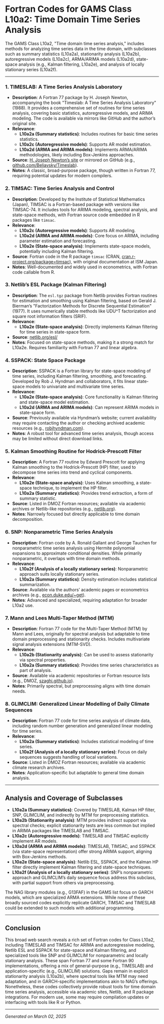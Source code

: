 # Fortran Codes for GAMS Class L10a2: Time Domain Time Series Analysis

The GAMS Class L10a2, "Time domain time series analysis," includes methods for analyzing time series data in the time domain, with subclasses such as summary statistics (L10a2a), stationarity analysis (L10a2b), autoregressive models (L10a2c), ARMA/ARIMA models (L10a2d), state-space analysis (e.g., Kalman filtering, L10a2e), and analysis of locally stationary series (L10a2f).

---

### 1. TIMESLAB: A Time Series Analysis Laboratory
- **Description**: A Fortran 77 package by H. Joseph Newton, accompanying the book "Timeslab: A Time Series Analysis Laboratory" (1988). It provides a comprehensive set of routines for time series analysis, covering basic statistics, autoregressive models, and ARIMA modeling. The code is available via mirrors like GitHub and the author’s original site.
- **Relevance**:  
  - **L10a2a (Summary statistics)**: Includes routines for basic time series statistics.  
  - **L10a2c (Autoregressive models)**: Supports AR model estimation.  
  - **L10a2d (ARMA and ARIMA models)**: Implements ARMA/ARIMA methodologies, likely including Box-Jenkins approaches.  
- **Source**: [H. Joseph Newton’s site](http://faculty.stat.tamu.edu/~hjn/timeslab.html) or mirrored on GitHub (e.g., [github.com/Beliavsky/Timeslab](https://github.com/Beliavsky/Timeslab)).  
- **Notes**: A classic, broad-purpose package, though written in Fortran 77, requiring potential updates for modern compilers.

### 2. TIMSAC: Time Series Analysis and Control
- **Description**: Developed by the Institute of Statistical Mathematics (Japan), TIMSAC is a Fortran-based package with versions like TIMSAC-74. It includes tools for ARIMA modeling, spectral analysis, and state-space methods, with Fortran source code embedded in R packages like `timsac`.
- **Relevance**:  
  - **L10a2c (Autoregressive models)**: Supports AR modeling.  
  - **L10a2d (ARMA and ARIMA models)**: Core focus on ARIMA, including parameter estimation and forecasting.  
  - **L10a2e (State-space analysis)**: Implements state-space models, potentially including Kalman filtering.  
- **Source**: Fortran code in the R package `timsac` (CRAN, [cran.r-project.org/package=timsac](https://cran.r-project.org/package=timsac)), with original documentation at ISM Japan.  
- **Notes**: Well-documented and widely used in econometrics, with Fortran code callable from R.

### 3. Netlib’s ESL Package (Kalman Filtering)
- **Description**: The `esl.tgz` package from Netlib provides Fortran routines for estimation and smoothing using Kalman filtering, based on Gerald J. Bierman’s "Factorization Methods for Discrete Sequential Estimation" (1977). It uses numerically stable methods like UDU^T factorization and square root information filters (SRIF).
- **Relevance**:  
  - **L10a2e (State-space analysis)**: Directly implements Kalman filtering for time series in state-space form.  
- **Source**: [netlib.org/esl/](http://netlib.org/esl/)  
- **Notes**: Focused on state-space methods, making it a strong match for L10a2e. Requires familiarity with Fortran 77 and linear algebra.

### 4. SSPACK: State Space Package
- **Description**: SSPACK is a Fortran library for state-space modeling of time series, including Kalman filtering, smoothing, and forecasting. Developed by Rob J. Hyndman and collaborators, it fits linear state-space models to univariate and multivariate time series.
- **Relevance**:  
  - **L10a2e (State-space analysis)**: Core functionality is Kalman filtering and state-space model estimation.  
  - **L10a2d (ARMA and ARIMA models)**: Can represent ARIMA models in state-space form.  
- **Source**: Previously available via Hyndman’s website; current availability may require contacting the author or checking archived academic resources (e.g., [robjhyndman.com](https://robjhyndman.com)).  
- **Notes**: A robust tool for advanced time series analysis, though access may be limited without direct download links.

### 5. Kalman Smoothing Routine for Hodrick-Prescott Filter
- **Description**: A Fortran 77 routine by Edward Prescott for applying Kalman smoothing to the Hodrick-Prescott (HP) filter, used to decompose time series into trend and cyclical components.
- **Relevance**:  
  - **L10a2e (State-space analysis)**: Uses Kalman smoothing, a state-space technique, to implement the HP filter.  
  - **L10a2a (Summary statistics)**: Provides trend extraction, a form of summary statistic.  
- **Source**: Listed in DMOZ Fortran resources; available via academic archives or Netlib-like repositories (e.g., [netlib.org](http://netlib.org)).  
- **Notes**: Narrowly focused but directly applicable to time domain decomposition.

### 6. SNP: Nonparametric Time Series Analysis
- **Description**: Fortran code by A. Ronald Gallant and George Tauchen for nonparametric time series analysis using Hermite polynomial expansions to approximate conditional densities. While primarily nonparametric, it overlaps with time domain methods.
- **Relevance**:  
  - **L10a2f (Analysis of a locally stationary series)**: Nonparametric approach suits locally stationary series.  
  - **L10a2a (Summary statistics)**: Density estimation includes statistical summarization.  
- **Source**: Available via the authors’ academic pages or econometrics archives (e.g., [econ.duke.edu/~get](https://econ.duke.edu/~get)).  
- **Notes**: Advanced and specialized, requiring adaptation for broader L10a2 use.

### 7. Mann and Lees Multi-Taper Method (MTM)
- **Description**: Fortran 77 code for the Multi-Taper Method (MTM) by Mann and Lees, originally for spectral analysis but adaptable to time domain preprocessing and stationarity checks. Includes multivariate signal analysis extensions (MTM-SVD).
- **Relevance**:  
  - **L10a2b (Stationarity analysis)**: Can be used to assess stationarity via spectral properties.  
  - **L10a2a (Summary statistics)**: Provides time series characteristics as part of analysis.  
- **Source**: Available via academic repositories or Fortran resource lists (e.g., DMOZ, [szaghi.github.io](https://szaghi.github.io)).  
- **Notes**: Primarily spectral, but preprocessing aligns with time domain needs.

### 8. GLIMCLIM: Generalized Linear Modelling of Daily Climate Sequences
- **Description**: Fortran 77 code for time series analysis of climate data, including random number generation and generalized linear modeling for time series.
- **Relevance**:  
  - **L10a2a (Summary statistics)**: Includes statistical modeling of time series.  
  - **L10a2f (Analysis of a locally stationary series)**: Focus on daily sequences suggests handling of local variations.  
- **Source**: Listed in DMOZ Fortran resources; available via academic climate research archives.  
- **Notes**: Application-specific but adaptable to general time domain analysis.

---

## Analysis and Coverage of Subclasses
- **L10a2a (Summary statistics)**: Covered by TIMESLAB, Kalman HP filter, SNP, GLIMCLIM, and indirectly by MTM for preprocessing statistics.  
- **L10a2b (Stationarity analysis)**: MTM provides indirect support via spectral checks; explicit stationarity tests are less common but implied in ARIMA packages like TIMESLAB and TIMSAC.  
- **L10a2c (Autoregressive models)**: TIMESLAB and TIMSAC explicitly implement AR models.  
- **L10a2d (ARMA and ARIMA models)**: TIMESLAB, TIMSAC, and SSPACK (via state-space representation) offer strong ARIMA support, aligning with Box-Jenkins methods.  
- **L10a2e (State-space analysis)**: Netlib ESL, SSPACK, and the Kalman HP filter directly implement Kalman filtering and state-space techniques.  
- **L10a2f (Analysis of a locally stationary series)**: SNP’s nonparametric approach and GLIMCLIM’s daily sequence focus address this subclass, with partial support from others via preprocessing.  

The NAG library modules (e.g., G13FAF) in the GAMS list focus on GARCH models, which are specialized ARMA extensions. While none of these broadly sourced codes explicitly replicate GARCH, TIMSAC and TIMESLAB could be extended to such models with additional programming.

---

## Conclusion
This broad web search reveals a rich set of Fortran codes for Class L10a2, including TIMESLAB and TIMSAC for ARIMA and autoregressive modeling, Netlib ESL and SSPACK for state-space and Kalman filtering, and specialized tools like SNP and GLIMCLIM for nonparametric and locally stationary analysis. These span Fortran 77 and some Fortran 90 implementations, offering a mix of general-purpose (e.g., TIMESLAB) and application-specific (e.g., GLIMCLIM) solutions. Gaps remain in explicit stationarity analysis (L10a2b), where spectral tools like MTM may need adaptation, and in GARCH-specific implementations akin to NAG’s offerings. Nonetheless, these codes collectively provide robust tools for time domain time series analysis, accessible via academic sites, Netlib, and R package integrations. For modern use, some may require compilation updates or interfacing with tools like R or Python.

---
*Generated on March 02, 2025*
